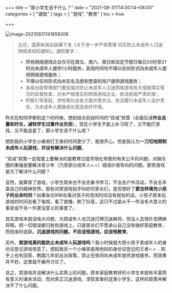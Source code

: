 +++
title = "那小学生该干什么？"
date = "2021-08-31T14:00:14+08:00"
categories = [
    "键政"
]
tags = [
    "游戏",
    "教育"
]
toc = true

+++

![image-20210831141858206](../onehourpolicyPic/image-20210831141858206.png)

<!--more-->

> 近日，国家新闻出版署下发《关于进一步严格管理 切实防止未成年人沉迷网络游戏的通知》。通知要求：
>
> - **所有网络游戏企业仅可在周五、周六、周日和法定节假日每日20时至21时向未成年人提供1小时服务，其他时间均不得以任何形式向未成年人提供网络游戏服务；**
> - **不得以任何形式向未实名注册和登录的用户提供游戏服务；**
> - 各级出版管理部门要加强对防止未成年人沉迷网络游戏有关措施落实情况的监督检查，对未严格落实的网络游戏企业，依法依规严肃处理；
> - 积极引导家庭、学校等社会各方面共管共治，依法履行未成年人监护责任，为未成年人健康成长营造良好环境。

昨天在和同学聊到这个的时候，想到结合前段时间的“双减”政策（全面压减**作业总量和时长，减轻学生过重作业负担**），现在小学生不能上补习班了，又不能打游戏，又不能追星了，那小学生该干什么呢？

想到我的小学生小婊弟打王者的时间更少了，我很开心。但是我认为**一刀切地限制未成年人玩游戏，并没有解决什么问题**。

“双减”政策一定程度上要解决的是教育过度市场化导致的有失公平的问题，对娱乐圈的重锤是要解决青少年（乃至部分成年人=.=）错误价值导向的问题。那禁游戏是为了解决什么问题？

显然，就算禁了游戏，小学生周末也不会去看书学习，不会去户外活动，不会去丰富自己的精神世界。那些对禁游戏拍手叫好的家长们，是否想好了**要怎样填充小孩子的业余时间**？如果各位996社畜对孩子的空闲时间没有规划的话，小孩子原本玩游戏的时间去看了电视，看了直播，刷了抖音，这只不过是从干一件没多大意义的事变成干另一件更没意义的事罢了。

其实游戏本就没啥大问题，大把成年人也沉迷打牌沉迷麻将，但没人去怪扑克牌麻将啊。把一切错误都归咎到游戏上，只是家长们不愿承认自己没有做好家庭教育，而找来的说辞。**沉迷游戏的问题，不应该怪游戏，应该怪教育**。

另外，**禁游戏真的能防止未成年人玩游戏吗**？我小时候就大把小孩子拿成年人的身份证登记游戏信息了。想起我另一个小婊弟是用他妈的身份证登记的王者=.= ...知乎上也有回答，韩国几年前出台政策，禁止在夜间向未成年提供游戏服务，而效果并不好。这里就不展开讨论了。

总之，禁游戏并没解决什么实质上的问题。原本家庭教育好的小学生本就有丰富而有意义的课余活动，而对真正沉迷游戏，深受其害的这类小学生，这样的政策并解决不了什么问题。

